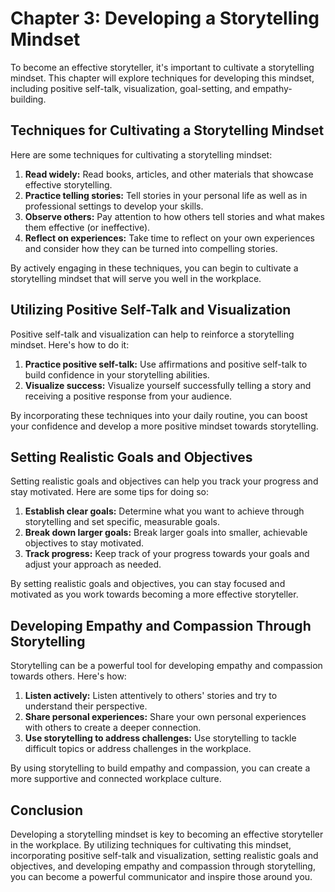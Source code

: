 Chapter 3: Developing a Storytelling Mindset
============================================

To become an effective storyteller, it's important to cultivate a storytelling mindset. This chapter will explore techniques for developing this mindset, including positive self-talk, visualization, goal-setting, and empathy-building.

Techniques for Cultivating a Storytelling Mindset
-------------------------------------------------

Here are some techniques for cultivating a storytelling mindset:

1. **Read widely:** Read books, articles, and other materials that showcase effective storytelling.
2. **Practice telling stories:** Tell stories in your personal life as well as in professional settings to develop your skills.
3. **Observe others:** Pay attention to how others tell stories and what makes them effective (or ineffective).
4. **Reflect on experiences:** Take time to reflect on your own experiences and consider how they can be turned into compelling stories.

By actively engaging in these techniques, you can begin to cultivate a storytelling mindset that will serve you well in the workplace.

Utilizing Positive Self-Talk and Visualization
----------------------------------------------

Positive self-talk and visualization can help to reinforce a storytelling mindset. Here's how to do it:

1. **Practice positive self-talk:** Use affirmations and positive self-talk to build confidence in your storytelling abilities.
2. **Visualize success:** Visualize yourself successfully telling a story and receiving a positive response from your audience.

By incorporating these techniques into your daily routine, you can boost your confidence and develop a more positive mindset towards storytelling.

Setting Realistic Goals and Objectives
--------------------------------------

Setting realistic goals and objectives can help you track your progress and stay motivated. Here are some tips for doing so:

1. **Establish clear goals:** Determine what you want to achieve through storytelling and set specific, measurable goals.
2. **Break down larger goals:** Break larger goals into smaller, achievable objectives to stay motivated.
3. **Track progress:** Keep track of your progress towards your goals and adjust your approach as needed.

By setting realistic goals and objectives, you can stay focused and motivated as you work towards becoming a more effective storyteller.

Developing Empathy and Compassion Through Storytelling
------------------------------------------------------

Storytelling can be a powerful tool for developing empathy and compassion towards others. Here's how:

1. **Listen actively:** Listen attentively to others' stories and try to understand their perspective.
2. **Share personal experiences:** Share your own personal experiences with others to create a deeper connection.
3. **Use storytelling to address challenges:** Use storytelling to tackle difficult topics or address challenges in the workplace.

By using storytelling to build empathy and compassion, you can create a more supportive and connected workplace culture.

Conclusion
----------

Developing a storytelling mindset is key to becoming an effective storyteller in the workplace. By utilizing techniques for cultivating this mindset, incorporating positive self-talk and visualization, setting realistic goals and objectives, and developing empathy and compassion through storytelling, you can become a powerful communicator and inspire those around you.
